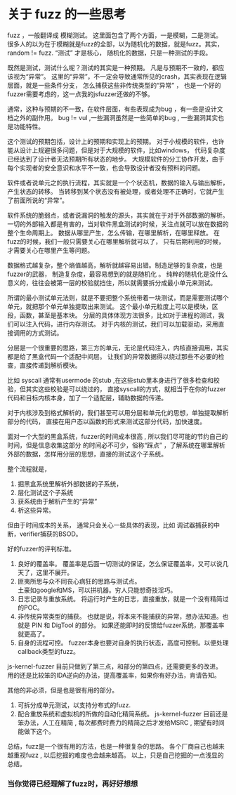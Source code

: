 # 关于 fuzz 的一些思考

fuzz ，一般翻译成 模糊测试。 这里面包含了两个方面，一是模糊，二是测试。
很多人的以为在于模糊就是fuzz的全部，以为随机化的数据，就是fuzz。其实，random != fuzz.
“测试” 才是核心， 随机化的数据，只是一种测试的手段。

既然是测试，测试什么呢？测试的其实是一种预期。 凡是与预期不一致的，都应该视为“异常”。
这里的“异常”，不一定会导致通常所见的crash，其实表现在逻辑层面，就是一些条件分支，
怎么捕获这些非传统类型的“异常” ， 也是一个好的fuzzer需要考虑的，这一点我的jsfuzzer还做的不够。

通常，这种与预期的不一致，在软件层面，有些表现成为bug ，有一些是设计文档之外的副作用。 
bug != vul ,一些漏洞虽然是一些简单的bug , 一些漏洞其实也是功能特性。

这个测试的预期包括，设计上的预期和实现上的预期。
对于小规模的软件，也许能从设计上规避很多问题，但是对于大规模的软件，比如windows，
代码复杂度已经达到了设计者无法预期所有状态的地步。
大规模软件的分工协作开发，由于每个实现者的安全意识和水平不一致，也会导致设计者没有预料的问题。

软件或者说单元之的执行流程，其实就是一个个状态机，数据的输入与输出解析，产生状态的转移。
当转移到某个状态没有被处理，或者处理不正确时，它就产生了前面所说的“异常”。

软件系统的脆弱点，或者说漏洞的触发的源头，其实就在于对于外部数据的解析。
一切的外部输入都是有害的，当对软件黑盒测试的时候，关注点就可以放在数据的整个生命周期上。
数据从哪里产生，怎么传输，在哪里解析，在哪里释放。
在fuzz的时候，我们一般只需要关心在哪里解析就可以了，
只有后期利用的时候，才需要关心在哪里产生等问题。

数据格式越复杂，整个熵值越高，解析就越容易出错。制造足够的复杂度，也是fuzzer的武器，
制造复杂度，最容易想到的就是随机化 。
纯粹的随机化是没什么意义的，往往会被第一层的校验就挡住，所以就需要拆分成最小单元来测试。

所谓的最小测试单元法则，就是不要把整个系统带着一块测试，而是需要测试哪个单元，就把那个单元单独提取出来测试。
这个最小单元粒度上可以是模块，区段，函数，甚至是基本块。
分层的具体体现方法很多，比如对于进程的测试，我们可以注入代码，进行内存测试。
对于内核的测试，我们可以加载驱动，采用直接调用的方式测试。

分层是一个很重要的思路，第三方的单元，无论是代码注入，内核直接调用，其实都是给了黑盒代码一个适配中间层。
让我们的异常数据得以绕过那些不必要的检查，直接传递到解析模块。

比如 syscall 通常有usermode 的stub ,在这些stub里本身进行了很多检查和校验，但其实这些校验是可以绕过的，
直接syscall的方式，就相当于在你的fuzzer代码和目标内核本身，加了一个适配层，辅助数据的传递。

对于内核涉及到格式解析的，我们甚至可以用分层和单元化的思想，单独提取解析部分的代码，
直接在用户态以函数的形式来测试这部分代码，加快速度。

面对一个大型的黑盒系统，fuzzer的时间成本很高 , 所以我们尽可能的节约自己的时间，但是信息收集这部分
的时间必不可少，俗称“踩点” ，了解系统在哪里解析外部的数据，怎样用分层的思想，直接的测试这个子系统。

整个流程就是， 
1. 掘黑盒系统里解析外部数据的子系统，
2. 层化测试这个子系统
3. 获系统由于解析产生的“异常” 
4. 析这些异常。

但由于时间成本的关系， 通常只会关心一些具体的表现，比如 调试器捕获的中断，verifier捕获的BSOD。

好的fuzzer的评判标准。
1. 良好的覆盖率。 
  覆盖率是后面一切测试的保证，怎么保证覆盖率，又可以说几天了，这里不展开。  
2. 匪夷所思与众不同丧心病狂的思路与测试点。  
   土豪如google和MS，可以拼机器。穷人只能想奇技淫巧。
3. 日志记录与重放系统。
  将运行时产生的日志，直接重放，就是一个没有精简过的POC。
4. 非传统异常类型的捕获。
  也就是说，将本来不能捕获的异常，想办法知道。也就是 PIN 和 DigTool 的部分。
  如果还能即时的反馈给fuzzer系统，那覆盖率就更高了。 
5. 自身的流程可控。
  fuzzer本身也要对自身的执行状态，高度可控制。以便处理callback类型的fuzz。

js-kernel-fuzzer 目前只做到了第三点，和部分的第四点，还需要更多的改进。
用的还是比较笨的IDA逆向的办法，提高覆盖率，如果你有好办法，肯请告知。

其他的非必须，但是也是很有用的部分。
1. 可拆分成单元测试，以支持分布式的fuzz.
2. 配合重放系统和虚拟机的所做的自动化精简系统。
  js-kernel-fuzzer 目前还是笨办法，人工在精简 , 每次都费时费力的精简之后才发给MSRC , 期望有时间能做下这个。

总结，fuzz是一个很有用的方法，也是一种很复杂的思路。
各个厂商自己也越来越重视fuzz , 以后挖掘的难度也会越来越高。
以上，只是自己挖掘的一点浅显的总结。

### 当你觉得已经理解了fuzz时，再好好想想

